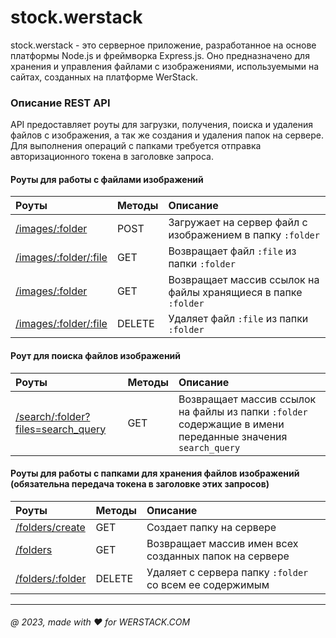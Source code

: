 # stock.werstack

stock.werstack - это серверное приложение, разработанное на основе платформы Node.js и фреймворка Express.js. Оно предназначено для хранения и управления файлами с изображениями, используемыми на сайтах, созданных на платформе WerStack.

### Описание REST API

API предоставляет роуты для загрузки, получения, поиска и удаления файлов с изображения, а так же создания и удаления папок на сервере. Для выполнения операций с папками требуется отправка авторизационного токена в заголовке запроса.

#### Роуты для работы с файлами изображений

| Роуты | Методы | Описание |
|:-----|:------|:---------|
| [/images/:folder](/helps/uploading-image.md)  | POST | Загружает на сервер файл с изображением в папку ```:folder``` |
| [/images/:folder/:file](/helps/returns-file.md) | GET | Возвращает файл ```:file``` из папки ```:folder``` |
| [/images/:folder](/helps/returns-array-links.md) | GET | Возвращает массив ссылок на файлы хранящиеся в папке ```:folder``` |
| [/images/:folder/:file](/helps/deletes-file.md) | DELETE | Удаляет файл ```:file``` из папки ```:folder``` |

#### Роут для поиска файлов изображений

| Роуты | Методы | Описание |
|:-----|:------|:---------|
| [/search/:folder?files=search_query](/helps/search-files.md) | GET | Возвращает массив ссылок на файлы из папки ```:folder``` содержащие в имени переданные значения ```search_query``` |

#### Роуты для работы с папками для хранения файлов изображений (обязательна передача токена в заголовке этих запросов)

| Роуты | Методы | Описание |
|:-----|:------|:---------|
| [/folders/create](/helps/create-folder.md) | GET | Создает папку на сервере |
| [/folders](/helps/returns-array-folders.md) | GET | Возвращает массив имен всех созданных папок на сервере |
| [/folders/:folder](/helps/deletes-folder.md) | DELETE | Удаляет с сервера папку ```:folder``` со всем ее содержимым |



---
###### @ 2023, made with ❤ for WERSTACK.COM